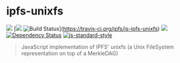 ipfs-unixfs
===========

[![](https://img.shields.io/badge/made%20by-Protocol%20Labs-blue.svg?style=flat-square)](http://ipn.io)
[[![](https://img.shields.io/badge/freenode-%23ipfs-blue.svg?style=flat-square)](http://webchat.freenode.net/?channels=%23ipfs)
![Build Status](https://travis-ci.org/ipfs/js-ipfs-unixfs.svg?style=flat-square)](https://travis-ci.org/ipfs/js-ipfs-unixfs)
![](https://img.shields.io/badge/coverage-%3F%25-yellow.svg?style=flat-square)
[![Dependency Status](https://david-dm.org/ipfs/js-ipfs-unixfs.svg?style=flat-square)](https://david-dm.org/ipfs/js-ipfs-unixfs)
[![js-standard-style](https://img.shields.io/badge/code%20style-standard-brightgreen.svg?style=flat-square)](https://github.com/feross/standard)

> JavaScript implementation of IPFS' unixfs (a Unix FileSystem representation on top of a MerkleDAG)
